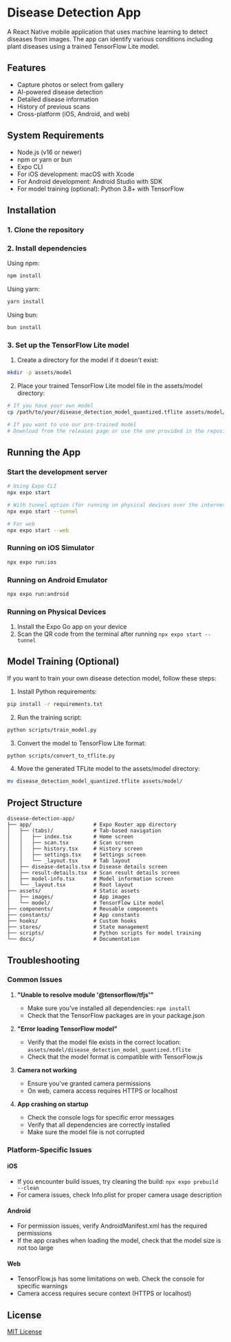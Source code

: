 # Disease Detection App

A React Native mobile application that uses machine learning to detect diseases from images. The app can identify various conditions including plant diseases using a trained TensorFlow Lite model.

## Features

- Capture photos or select from gallery
- AI-powered disease detection
- Detailed disease information
- History of previous scans
- Cross-platform (iOS, Android, and web)

## System Requirements

- Node.js (v16 or newer)
- npm or yarn or bun
- Expo CLI
- For iOS development: macOS with Xcode
- For Android development: Android Studio with SDK
- For model training (optional): Python 3.8+ with TensorFlow

## Installation

### 1. Clone the repository

### 2. Install dependencies

Using npm:

```bash
npm install
```

Using yarn:

```bash
yarn install
```

Using bun:

```bash
bun install
```

### 3. Set up the TensorFlow Lite model

1. Create a directory for the model if it doesn't exist:

```bash
mkdir -p assets/model
```

2. Place your trained TensorFlow Lite model file in the assets/model directory:

```bash
# If you have your own model
cp /path/to/your/disease_detection_model_quantized.tflite assets/model/

# If you want to use our pre-trained model
# Download from the releases page or use the one provided in the repository
```

## Running the App

### Start the development server

```bash
# Using Expo CLI
npx expo start

# With tunnel option (for running on physical devices over the internet)
npx expo start --tunnel

# For web
npx expo start --web
```

### Running on iOS Simulator

```bash
npx expo run:ios
```

### Running on Android Emulator

```bash
npx expo run:android
```

### Running on Physical Devices

1. Install the Expo Go app on your device
2. Scan the QR code from the terminal after running `npx expo start --tunnel`

## Model Training (Optional)

If you want to train your own disease detection model, follow these steps:

1. Install Python requirements:

```bash
pip install -r requirements.txt
```

2. Run the training script:

```bash
python scripts/train_model.py
```

3. Convert the model to TensorFlow Lite format:

```bash
python scripts/convert_to_tflite.py
```

4. Move the generated TFLite model to the assets/model directory:

```bash
mv disease_detection_model_quantized.tflite assets/model/
```

## Project Structure

```
disease-detection-app/
├── app/                    # Expo Router app directory
│   ├── (tabs)/             # Tab-based navigation
│   │   ├── index.tsx       # Home screen
│   │   ├── scan.tsx        # Scan screen
│   │   ├── history.tsx     # History screen
│   │   ├── settings.tsx    # Settings screen
│   │   └── _layout.tsx     # Tab layout
│   ├── disease-details.tsx # Disease details screen
│   ├── result-details.tsx  # Scan result details screen
│   ├── model-info.tsx      # Model information screen
│   └── _layout.tsx         # Root layout
├── assets/                 # Static assets
│   ├── images/             # App images
│   └── model/              # TensorFlow Lite model
├── components/             # Reusable components
├── constants/              # App constants
├── hooks/                  # Custom hooks
├── stores/                 # State management
├── scripts/                # Python scripts for model training
└── docs/                   # Documentation
```

## Troubleshooting

### Common Issues

1. **"Unable to resolve module '@tensorflow/tfjs'"**

   - Make sure you've installed all dependencies: `npm install`
   - Check that the TensorFlow packages are in your package.json

2. **"Error loading TensorFlow model"**

   - Verify that the model file exists in the correct location: `assets/model/disease_detection_model_quantized.tflite`
   - Check that the model format is compatible with TensorFlow.js

3. **Camera not working**

   - Ensure you've granted camera permissions
   - On web, camera access requires HTTPS or localhost

4. **App crashing on startup**
   - Check the console logs for specific error messages
   - Verify that all dependencies are correctly installed
   - Make sure the model file is not corrupted

### Platform-Specific Issues

#### iOS

- If you encounter build issues, try cleaning the build: `npx expo prebuild --clean`
- For camera issues, check Info.plist for proper camera usage description

#### Android

- For permission issues, verify AndroidManifest.xml has the required permissions
- If the app crashes when loading the model, check that the model size is not too large

#### Web

- TensorFlow.js has some limitations on web. Check the console for specific warnings
- Camera access requires secure context (HTTPS or localhost)

## License

[MIT License](LICENSE)

